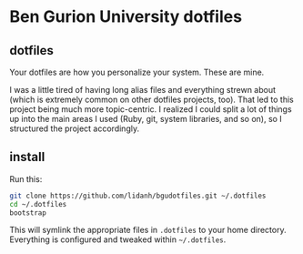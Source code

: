 # Ben Gurion University dotfiles

## dotfiles

Your dotfiles are how you personalize your system. These are mine.

I was a little tired of having long alias files and everything strewn about
(which is extremely common on other dotfiles projects, too). That led to this
project being much more topic-centric. I realized I could split a lot of things
up into the main areas I used (Ruby, git, system libraries, and so on), so I
structured the project accordingly.

## install

Run this:

```sh
git clone https://github.com/lidanh/bgudotfiles.git ~/.dotfiles
cd ~/.dotfiles
bootstrap
```

This will symlink the appropriate files in `.dotfiles` to your home directory.
Everything is configured and tweaked within `~/.dotfiles`.

